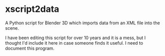 # xscript2data
A Python script for Blender 3D which imports data from an XML file into the scene.

I have been editing this script for over 10 years and it is a mess, but I thought I'd include it here in case someone finds it useful. I need to document this program.
